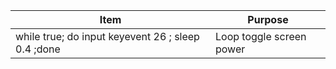 
| Item | Purpose |
| --- | --- |
| while true; do input keyevent 26 ; sleep 0.4 ;done | Loop toggle screen power |

